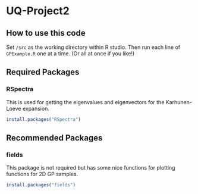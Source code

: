 # UQ-Project2

## How to use this code

Set `/src` as the working directory within R studio. Then run each line of `GPExample.R` one at a time. (Or all at once if you like!)

## Required Packages

### RSpectra

This is used for getting the eigenvalues and eigenvectors for the Karhunen-Loeve expansion.

```R
install.packages("RSpectra")
```

## Recommended Packages

### fields

This package is not required but has some nice functions for plotting functions for 2D GP samples.

```R
install.packages("fields")
```